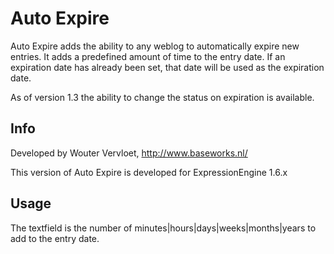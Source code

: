 # Auto Expire

Auto Expire adds the ability to any weblog to automatically expire new entries. It adds a predefined amount of time to the entry date. If an expiration date has already been set, that date will be used as the expiration date. 

As of version 1.3 the ability to change the status on expiration is available.

## Info

Developed by Wouter Vervloet, http://www.baseworks.nl/

This version of Auto Expire is developed for ExpressionEngine 1.6.x

## Usage

The textfield is the number of minutes|hours|days|weeks|months|years to add to the entry date.